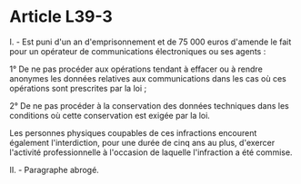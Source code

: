 # Article L39-3

I. - Est puni d'un an d'emprisonnement et de 75 000 euros d'amende le fait pour un opérateur de communications électroniques ou ses agents :

1° De ne pas procéder aux opérations tendant à effacer ou à rendre anonymes les données relatives aux communications dans les cas où ces opérations sont prescrites par la loi ;

2° De ne pas procéder à la conservation des données techniques dans les conditions où cette conservation est exigée par la loi.

Les personnes physiques coupables de ces infractions encourent également l'interdiction, pour une durée de cinq ans au plus, d'exercer l'activité professionnelle à l'occasion de laquelle l'infraction a été commise.

II. - Paragraphe abrogé.